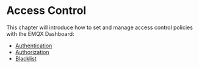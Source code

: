 # Access Control

This chapter will introduce how to set and manage access control policies with the EMQX Dashboard:

- [Authentication](./authn.md)
- [Authorization](./authz.md)
- [Blacklist](./blacklist.md)





